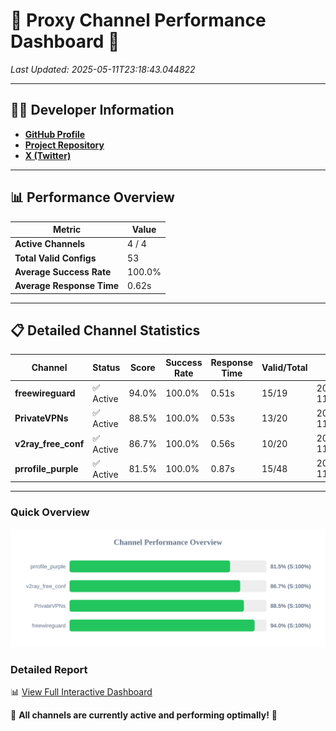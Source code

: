 # 🌟 Proxy Channel Performance Dashboard 🌟

_Last Updated: 2025-05-11T23:18:43.044822_

---

## 👩‍💻 Developer Information

- **[GitHub Profile](https://github.com/4n0nymou3)**  
- **[Project Repository](https://github.com/4n0nymou3/multi-proxy-config-fetcher)**  
- **[X (Twitter)](https://x.com/4n0nymou3)**  

---

## 📊 Performance Overview

| Metric                | Value       |
|-----------------------|-------------|
| **Active Channels**   | 4 / 4       |
| **Total Valid Configs** | 53          |
| **Average Success Rate** | 100.0%      |
| **Average Response Time** | 0.62s       |

---

## 📋 Detailed Channel Statistics

| Channel          | Status     | Score  | Success Rate | Response Time | Valid/Total | Last Success               |
|------------------|------------|--------|--------------|---------------|-------------|----------------------------|
| **freewireguard**  | ✅ Active  | 94.0%  | 100.0% | 0.51s         | 15/19       | 2025-05-11T23:18:43.043078 |
| **PrivateVPNs**  | ✅ Active  | 88.5%  | 100.0% | 0.53s         | 13/20       | 2025-05-11T23:18:42.502519 |
| **v2ray_free_conf**  | ✅ Active  | 86.7%  | 100.0% | 0.56s         | 10/20       | 2025-05-11T23:18:41.940657 |
| **prrofile_purple**  | ✅ Active  | 81.5%  | 100.0% | 0.87s         | 15/48       | 2025-05-11T23:18:41.345589 |

---

### Quick Overview
<div align="center">
  <a href="https://raw.githubusercontent.com/nullluser/NullRepo/refs/heads/main/assets/channel_stats_chart.svg">
    <img src="https://raw.githubusercontent.com/nullluser/NullRepo/refs/heads/main/assets/channel_stats_chart.svg" alt="Source Performance Statistics" width="800">
  </a>
</div>

### Detailed Report
📊 [View Full Interactive Dashboard](https://htmlpreview.github.io/?https://github.com/nullluser/NullRepo/blob/main/assets/performance_report.html)

🎉 **All channels are currently active and performing optimally!** 🎉
